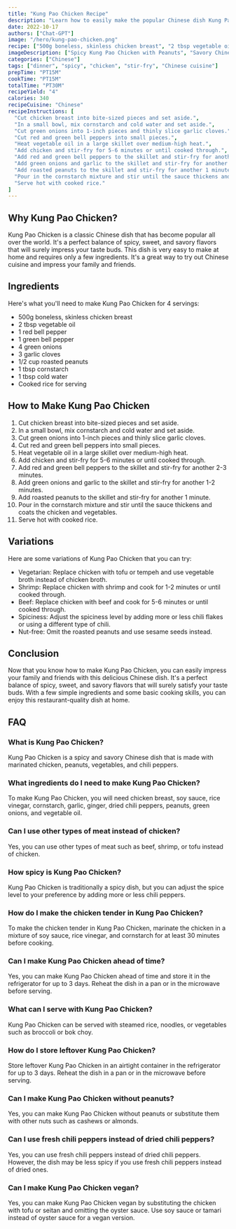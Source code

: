 ```yaml
---
title: "Kung Pao Chicken Recipe"
description: "Learn how to easily make the popular Chinese dish Kung Pao Chicken at home with this simple recipe. It's a perfect balance of spicy, sweet, and savory flavors that will surely impress your taste buds."
date: 2022-10-17
authors: ["Chat-GPT"]
image: "/hero/kung-pao-chicken.png"
recipe: ["500g boneless, skinless chicken breast", "2 tbsp vegetable oil", "1 red bell pepper", "1 green bell pepper", "4 green onions", "3 garlic cloves", "1/2 cup roasted peanuts", "1 tbsp cornstarch", "1 tbsp cold water", "Cooked rice for serving"]
imageDescription: ["Spicy Kung Pao Chicken with Peanuts", "Savory Chinese Chicken Dish", "Sweet and Spicy Chicken Stir-Fry", "Kung Pao Chicken with Bell Peppers"]
categories: ["Chinese"]
tags: ["dinner", "spicy", "chicken", "stir-fry", "Chinese cuisine"]
prepTime: "PT15M"
cookTime: "PT15M"
totalTime: "PT30M"
recipeYield: "4"
calories: 340
recipeCuisine: "Chinese"
recipeInstructions: [
  "Cut chicken breast into bite-sized pieces and set aside.",
  "In a small bowl, mix cornstarch and cold water and set aside.",
  "Cut green onions into 1-inch pieces and thinly slice garlic cloves.",
  "Cut red and green bell peppers into small pieces.",
  "Heat vegetable oil in a large skillet over medium-high heat.",
  "Add chicken and stir-fry for 5-6 minutes or until cooked through.",
  "Add red and green bell peppers to the skillet and stir-fry for another 2-3 minutes.",
  "Add green onions and garlic to the skillet and stir-fry for another 1-2 minutes.",
  "Add roasted peanuts to the skillet and stir-fry for another 1 minute.",
  "Pour in the cornstarch mixture and stir until the sauce thickens and coats the chicken and vegetables.",
  "Serve hot with cooked rice."
]
---
```


## Why Kung Pao Chicken?

Kung Pao Chicken is a classic Chinese dish that has become popular all over the world. It's a perfect balance of spicy, sweet, and savory flavors that will surely impress your taste buds. This dish is very easy to make at home and requires only a few ingredients. It's a great way to try out Chinese cuisine and impress your family and friends.

## Ingredients

Here's what you'll need to make Kung Pao Chicken for 4 servings:

- 500g boneless, skinless chicken breast
- 2 tbsp vegetable oil
- 1 red bell pepper
- 1 green bell pepper
- 4 green onions
- 3 garlic cloves
- 1/2 cup roasted peanuts
- 1 tbsp cornstarch
- 1 tbsp cold water
- Cooked rice for serving

## How to Make Kung Pao Chicken

1. Cut chicken breast into bite-sized pieces and set aside.
2. In a small bowl, mix cornstarch and cold water and set aside.
3. Cut green onions into 1-inch pieces and thinly slice garlic cloves.
4. Cut red and green bell peppers into small pieces.
5. Heat vegetable oil in a large skillet over medium-high heat.
6. Add chicken and stir-fry for 5-6 minutes or until cooked through.
7. Add red and green bell peppers to the skillet and stir-fry for another 2-3 minutes.
8. Add green onions and garlic to the skillet and stir-fry for another 1-2 minutes.
9. Add roasted peanuts to the skillet and stir-fry for another 1 minute.
10. Pour in the cornstarch mixture and stir until the sauce thickens and coats the chicken and vegetables.
11. Serve hot with cooked rice.

## Variations

Here are some variations of Kung Pao Chicken that you can try:

- Vegetarian: Replace chicken with tofu or tempeh and use vegetable broth instead of chicken broth.
- Shrimp: Replace chicken with shrimp and cook for 1-2 minutes or until cooked through.
- Beef: Replace chicken with beef and cook for 5-6 minutes or until cooked through.
- Spiciness: Adjust the spiciness level by adding more or less chili flakes or using a different type of chili.
- Nut-free: Omit the roasted peanuts and use sesame seeds instead.

## Conclusion

Now that you know how to make Kung Pao Chicken, you can easily impress your family and friends with this delicious Chinese dish. It's a perfect balance of spicy, sweet, and savory flavors that will surely satisfy your taste buds. With a few simple ingredients and some basic cooking skills, you can enjoy this restaurant-quality dish at home.

## FAQ

### What is Kung Pao Chicken?

Kung Pao Chicken is a spicy and savory Chinese dish that is made with marinated chicken, peanuts, vegetables, and chili peppers.

### What ingredients do I need to make Kung Pao Chicken?

To make Kung Pao Chicken, you will need chicken breast, soy sauce, rice vinegar, cornstarch, garlic, ginger, dried chili peppers, peanuts, green onions, and vegetable oil.

### Can I use other types of meat instead of chicken?

Yes, you can use other types of meat such as beef, shrimp, or tofu instead of chicken.

### How spicy is Kung Pao Chicken?

Kung Pao Chicken is traditionally a spicy dish, but you can adjust the spice level to your preference by adding more or less chili peppers.

### How do I make the chicken tender in Kung Pao Chicken?

To make the chicken tender in Kung Pao Chicken, marinate the chicken in a mixture of soy sauce, rice vinegar, and cornstarch for at least 30 minutes before cooking.

### Can I make Kung Pao Chicken ahead of time?

Yes, you can make Kung Pao Chicken ahead of time and store it in the refrigerator for up to 3 days. Reheat the dish in a pan or in the microwave before serving.

### What can I serve with Kung Pao Chicken?

Kung Pao Chicken can be served with steamed rice, noodles, or vegetables such as broccoli or bok choy.

### How do I store leftover Kung Pao Chicken?

Store leftover Kung Pao Chicken in an airtight container in the refrigerator for up to 3 days. Reheat the dish in a pan or in the microwave before serving.

### Can I make Kung Pao Chicken without peanuts?

Yes, you can make Kung Pao Chicken without peanuts or substitute them with other nuts such as cashews or almonds.

### Can I use fresh chili peppers instead of dried chili peppers?

Yes, you can use fresh chili peppers instead of dried chili peppers. However, the dish may be less spicy if you use fresh chili peppers instead of dried ones.

### Can I make Kung Pao Chicken vegan?

Yes, you can make Kung Pao Chicken vegan by substituting the chicken with tofu or seitan and omitting the oyster sauce. Use soy sauce or tamari instead of oyster sauce for a vegan version.